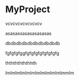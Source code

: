 # MyProject

vcvcvcvcvcvcvcv

asasassasasasasasas

dbdbdbdbdbdbdbdbdbdb

fgfgfgfggfgfgfgfgfgfgfgfg


ththththththhth


lmlmlmlmlmlmlmlmlmlmlmlmmlm
